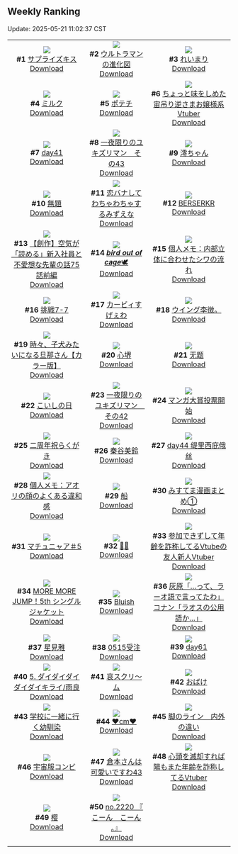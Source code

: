 ## Weekly Ranking
Update: 2025-05-21 11:02:37 CST

|      |      |      |
| :----: | :----: | :----: |
| ![](https://i.pixiv.re/c/240x480/img-master/img/2025/05/13/00/00/23/130344168_p0_master1200.jpg)<br>**#1** [サプライズキス](https://www.pixiv.net/artworks/130344168)<br>[Download](https://i.pixiv.re/img-original/img/2025/05/13/00/00/23/130344168_p0.png) | ![](https://i.pixiv.re/c/240x480/img-master/img/2025/05/14/00/08/45/130377922_p0_master1200.jpg)<br>**#2** [ウルトラマンの進化図](https://www.pixiv.net/artworks/130377922)<br>[Download](https://i.pixiv.re/img-original/img/2025/05/14/00/08/45/130377922_p0.png) | ![](https://i.pixiv.re/c/240x480/img-master/img/2025/05/13/04/30/01/130350644_p0_master1200.jpg)<br>**#3** [れいまり](https://www.pixiv.net/artworks/130350644)<br>[Download](https://i.pixiv.re/img-original/img/2025/05/13/04/30/01/130350644_p0.jpg) |
| ![](https://i.pixiv.re/c/240x480/img-master/img/2025/05/14/20/30/03/130402603_p0_master1200.jpg)<br>**#4** [ミルク](https://www.pixiv.net/artworks/130402603)<br>[Download](https://i.pixiv.re/img-original/img/2025/05/14/20/30/03/130402603_p0.png) | ![](https://i.pixiv.re/c/240x480/img-master/img/2025/05/14/09/58/05/130388414_p0_master1200.jpg)<br>**#5** [ポテチ](https://www.pixiv.net/artworks/130388414)<br>[Download](https://i.pixiv.re/img-original/img/2025/05/14/09/58/05/130388414_p0.jpg) | ![](https://i.pixiv.re/c/240x480/img-master/img/2025/05/14/21/12/35/130404302_p0_master1200.jpg)<br>**#6** [ちょっと味をしめた宙吊り逆さまお嬢様系Vtuber](https://www.pixiv.net/artworks/130404302)<br>[Download](https://i.pixiv.re/img-original/img/2025/05/14/21/12/35/130404302_p0.png) |
| ![](https://i.pixiv.re/c/240x480/img-master/img/2025/05/14/00/32/47/130378838_p0_master1200.jpg)<br>**#7** [day41](https://www.pixiv.net/artworks/130378838)<br>[Download](https://i.pixiv.re/img-original/img/2025/05/14/00/32/47/130378838_p0.jpg) | ![](https://i.pixiv.re/c/240x480/img-master/img/2025/05/14/06/49/21/130385539_p0_master1200.jpg)<br>**#8** [一夜限りのユキズリマン　その43](https://www.pixiv.net/artworks/130385539)<br>[Download](https://i.pixiv.re/img-original/img/2025/05/14/06/49/21/130385539_p0.png) | ![](https://i.pixiv.re/c/240x480/img-master/img/2025/05/14/00/07/48/130377888_p0_master1200.jpg)<br>**#9** [澪ちゃん](https://www.pixiv.net/artworks/130377888)<br>[Download](https://i.pixiv.re/img-original/img/2025/05/14/00/07/48/130377888_p0.png) |
| ![](https://i.pixiv.re/c/240x480/img-master/img/2025/05/14/20/10/21/130401866_p0_master1200.jpg)<br>**#10** [無題](https://www.pixiv.net/artworks/130401866)<br>[Download](https://i.pixiv.re/img-original/img/2025/05/14/20/10/21/130401866_p0.png) | ![](https://i.pixiv.re/c/240x480/img-master/img/2025/05/14/20/53/04/130403415_p0_master1200.jpg)<br>**#11** [恋バナしてわちゃわちゃするみずえな](https://www.pixiv.net/artworks/130403415)<br>[Download](https://i.pixiv.re/img-original/img/2025/05/14/20/53/04/130403415_p0.jpg) | ![](https://i.pixiv.re/c/240x480/img-master/img/2025/05/13/00/30/03/130345641_p0_master1200.jpg)<br>**#12** [BERSERKR](https://www.pixiv.net/artworks/130345641)<br>[Download](https://i.pixiv.re/img-original/img/2025/05/13/00/30/03/130345641_p0.jpg) |
| ![](https://i.pixiv.re/c/240x480/img-master/img/2025/05/15/19/11/20/130434504_p0_master1200.jpg)<br>**#13** [【創作】空気が「読める」新入社員と不愛想な先輩の話75話前編](https://www.pixiv.net/artworks/130434504)<br>[Download](https://i.pixiv.re/img-original/img/2025/05/15/19/11/20/130434504_p0.jpg) | ![](https://i.pixiv.re/c/240x480/img-master/img/2025/05/13/00/00/09/130344063_p0_master1200.jpg)<br>**#14** [𝒃𝒊𝒓𝒅 𝒐𝒖𝒕 𝒐𝒇 𝒄𝒂𝒈𝒆🕊️](https://www.pixiv.net/artworks/130344063)<br>[Download](https://i.pixiv.re/img-original/img/2025/05/13/00/00/09/130344063_p0.png) | ![](https://i.pixiv.re/c/240x480/img-master/img/2025/05/13/06/00/06/130351641_p0_master1200.jpg)<br>**#15** [個人メモ：内部立体に合わせたシワの流れ](https://www.pixiv.net/artworks/130351641)<br>[Download](https://i.pixiv.re/img-original/img/2025/05/13/06/00/06/130351641_p0.jpg) |
| ![](https://i.pixiv.re/c/240x480/img-master/img/2025/05/13/19/29/18/130366703_p0_master1200.jpg)<br>**#16** [挑戦7-7](https://www.pixiv.net/artworks/130366703)<br>[Download](https://i.pixiv.re/img-original/img/2025/05/13/19/29/18/130366703_p0.png) | ![](https://i.pixiv.re/c/240x480/img-master/img/2025/05/14/11/41/47/130390052_p0_master1200.jpg)<br>**#17** [カービィすげぇわ](https://www.pixiv.net/artworks/130390052)<br>[Download](https://i.pixiv.re/img-original/img/2025/05/14/11/41/47/130390052_p0.jpg) | ![](https://i.pixiv.re/c/240x480/img-master/img/2025/05/14/15/12/03/130393920_p0_master1200.jpg)<br>**#18** [ウイング李徴。](https://www.pixiv.net/artworks/130393920)<br>[Download](https://i.pixiv.re/img-original/img/2025/05/14/15/12/03/130393920_p0.jpg) |
| ![](https://i.pixiv.re/c/240x480/img-master/img/2025/05/14/00/01/31/130377579_p0_master1200.jpg)<br>**#19** [時々、子犬みたいになる旦那さん【カラー版】](https://www.pixiv.net/artworks/130377579)<br>[Download](https://i.pixiv.re/img-original/img/2025/05/14/00/01/31/130377579_p0.jpg) | ![](https://i.pixiv.re/c/240x480/img-master/img/2025/05/14/00/00/14/130377313_p0_master1200.jpg)<br>**#20** [心堺](https://www.pixiv.net/artworks/130377313)<br>[Download](https://i.pixiv.re/img-original/img/2025/05/14/00/00/14/130377313_p0.jpg) | ![](https://i.pixiv.re/c/240x480/img-master/img/2025/05/14/18/57/29/130399201_p0_master1200.jpg)<br>**#21** [无题](https://www.pixiv.net/artworks/130399201)<br>[Download](https://i.pixiv.re/img-original/img/2025/05/14/18/57/29/130399201_p0.jpg) |
| ![](https://i.pixiv.re/c/240x480/img-master/img/2025/05/14/23/56/05/130411276_p0_master1200.jpg)<br>**#22** [こいしの日](https://www.pixiv.net/artworks/130411276)<br>[Download](https://i.pixiv.re/img-original/img/2025/05/14/23/56/05/130411276_p0.jpg) | ![](https://i.pixiv.re/c/240x480/img-master/img/2025/05/13/07/59/31/130353385_p0_master1200.jpg)<br>**#23** [一夜限りのユキズリマン　その42](https://www.pixiv.net/artworks/130353385)<br>[Download](https://i.pixiv.re/img-original/img/2025/05/13/07/59/31/130353385_p0.png) | ![](https://i.pixiv.re/c/240x480/img-master/img/2025/05/14/13/45/03/130392424_p0_master1200.jpg)<br>**#24** [マンガ大賞投票開始](https://www.pixiv.net/artworks/130392424)<br>[Download](https://i.pixiv.re/img-original/img/2025/05/14/13/45/03/130392424_p0.jpg) |
| ![](https://i.pixiv.re/c/240x480/img-master/img/2025/05/14/00/00/03/130377207_p0_master1200.jpg)<br>**#25** [二周年祝らくがき](https://www.pixiv.net/artworks/130377207)<br>[Download](https://i.pixiv.re/img-original/img/2025/05/14/00/00/03/130377207_p0.jpg) | ![](https://i.pixiv.re/c/240x480/img-master/img/2025/05/14/00/00/13/130377304_p0_master1200.jpg)<br>**#26** [秦谷美鈴](https://www.pixiv.net/artworks/130377304)<br>[Download](https://i.pixiv.re/img-original/img/2025/05/14/00/00/13/130377304_p0.png) | ![](https://i.pixiv.re/c/240x480/img-master/img/2025/05/14/18/28/14/130398393_p0_master1200.jpg)<br>**#27** [day44 缇里西庇俄丝](https://www.pixiv.net/artworks/130398393)<br>[Download](https://i.pixiv.re/img-original/img/2025/05/14/18/28/14/130398393_p0.jpg) |
| ![](https://i.pixiv.re/c/240x480/img-master/img/2025/05/15/06/00/08/130419432_p0_master1200.jpg)<br>**#28** [個人メモ：アオリの顔のよくある違和感](https://www.pixiv.net/artworks/130419432)<br>[Download](https://i.pixiv.re/img-original/img/2025/05/15/06/00/08/130419432_p0.jpg) | ![](https://i.pixiv.re/c/240x480/img-master/img/2025/05/14/12/07/45/130390611_p0_master1200.jpg)<br>**#29** [船](https://www.pixiv.net/artworks/130390611)<br>[Download](https://i.pixiv.re/img-original/img/2025/05/14/12/07/45/130390611_p0.png) | ![](https://i.pixiv.re/c/240x480/img-master/img/2025/05/15/00/25/53/130412976_p0_master1200.jpg)<br>**#30** [みすてま漫画まとめ①](https://www.pixiv.net/artworks/130412976)<br>[Download](https://i.pixiv.re/img-original/img/2025/05/15/00/25/53/130412976_p0.png) |
| ![](https://i.pixiv.re/c/240x480/img-master/img/2025/05/14/00/06/55/130377847_p0_master1200.jpg)<br>**#31** [マチュニャア＃5](https://www.pixiv.net/artworks/130377847)<br>[Download](https://i.pixiv.re/img-original/img/2025/05/14/00/06/55/130377847_p0.jpg) | ![](https://i.pixiv.re/c/240x480/img-master/img/2025/05/14/00/00/08/130377267_p0_master1200.jpg)<br>**#32** [💙💙](https://www.pixiv.net/artworks/130377267)<br>[Download](https://i.pixiv.re/img-original/img/2025/05/14/00/00/08/130377267_p0.png) | ![](https://i.pixiv.re/c/240x480/img-master/img/2025/05/13/21/21/20/130370729_p0_master1200.jpg)<br>**#33** [参加できずして年齢を詐称してるVtubeの友人新人Vtuber](https://www.pixiv.net/artworks/130370729)<br>[Download](https://i.pixiv.re/img-original/img/2025/05/13/21/21/20/130370729_p0.png) |
| ![](https://i.pixiv.re/c/240x480/img-master/img/2025/05/15/00/00/01/130411471_p0_master1200.jpg)<br>**#34** [MORE MORE JUMP！5th シングルジャケット](https://www.pixiv.net/artworks/130411471)<br>[Download](https://i.pixiv.re/img-original/img/2025/05/15/00/00/01/130411471_p0.jpg) | ![](https://i.pixiv.re/c/240x480/img-master/img/2025/05/13/20/19/48/130368462_p0_master1200.jpg)<br>**#35** [Bluish](https://www.pixiv.net/artworks/130368462)<br>[Download](https://i.pixiv.re/img-original/img/2025/05/13/20/19/48/130368462_p0.jpg) | ![](https://i.pixiv.re/c/240x480/img-master/img/2025/05/14/08/45/13/130387383_p0_master1200.jpg)<br>**#36** [灰原「…って、ラーオ語で言ってたわ」コナン「ラオスの公用語か…」](https://www.pixiv.net/artworks/130387383)<br>[Download](https://i.pixiv.re/img-original/img/2025/05/14/08/45/13/130387383_p0.jpg) |
| ![](https://i.pixiv.re/c/240x480/img-master/img/2025/05/14/12/39/47/130391208_p0_master1200.jpg)<br>**#37** [星見雅](https://www.pixiv.net/artworks/130391208)<br>[Download](https://i.pixiv.re/img-original/img/2025/05/14/12/39/47/130391208_p0.jpg) | ![](https://i.pixiv.re/c/240x480/img-master/img/2025/05/14/19/35/22/130400533_p0_master1200.jpg)<br>**#38** [0515受注](https://www.pixiv.net/artworks/130400533)<br>[Download](https://i.pixiv.re/img-original/img/2025/05/14/19/35/22/130400533_p0.png) | ![](https://i.pixiv.re/c/240x480/img-master/img/2025/05/14/19/57/37/130401195_p0_master1200.jpg)<br>**#39** [day61](https://www.pixiv.net/artworks/130401195)<br>[Download](https://i.pixiv.re/img-original/img/2025/05/14/19/57/37/130401195_p0.jpg) |
| ![](https://i.pixiv.re/c/240x480/img-master/img/2025/05/14/18/19/14/130398173_p0_master1200.jpg)<br>**#40** [5. ダイダイダイダイダイキライ/雨良](https://www.pixiv.net/artworks/130398173)<br>[Download](https://i.pixiv.re/img-original/img/2025/05/14/18/19/14/130398173_p0.jpg) | ![](https://i.pixiv.re/c/240x480/img-master/img/2025/05/14/20/20/21/130402202_p0_master1200.jpg)<br>**#41** [哀スクリ～ム](https://www.pixiv.net/artworks/130402202)<br>[Download](https://i.pixiv.re/img-original/img/2025/05/14/20/20/21/130402202_p0.png) | ![](https://i.pixiv.re/c/240x480/img-master/img/2025/05/13/18/22/40/130364657_p0_master1200.jpg)<br>**#42** [おばけ](https://www.pixiv.net/artworks/130364657)<br>[Download](https://i.pixiv.re/img-original/img/2025/05/13/18/22/40/130364657_p0.jpg) |
| ![](https://i.pixiv.re/c/240x480/img-master/img/2025/05/13/17/47/02/130363587_p0_master1200.jpg)<br>**#43** [学校に一緒に行く幼馴染](https://www.pixiv.net/artworks/130363587)<br>[Download](https://i.pixiv.re/img-original/img/2025/05/13/17/47/02/130363587_p0.png) | ![](https://i.pixiv.re/c/240x480/img-master/img/2025/05/14/20/42/04/130403053_p0_master1200.jpg)<br>**#44** [❤️cm❤️](https://www.pixiv.net/artworks/130403053)<br>[Download](https://i.pixiv.re/img-original/img/2025/05/14/20/42/04/130403053_p0.png) | ![](https://i.pixiv.re/c/240x480/img-master/img/2025/05/14/13/12/50/130391824_p0_master1200.jpg)<br>**#45** [脚のライン　内外の違い](https://www.pixiv.net/artworks/130391824)<br>[Download](https://i.pixiv.re/img-original/img/2025/05/14/13/12/50/130391824_p0.png) |
| ![](https://i.pixiv.re/c/240x480/img-master/img/2025/05/14/21/42/51/130405521_p0_master1200.jpg)<br>**#46** [宇宙服コンビ](https://www.pixiv.net/artworks/130405521)<br>[Download](https://i.pixiv.re/img-original/img/2025/05/14/21/42/51/130405521_p0.png) | ![](https://i.pixiv.re/c/240x480/img-master/img/2025/05/14/10/29/03/130388898_p0_master1200.jpg)<br>**#47** [倉本さんは可愛いですわ43](https://www.pixiv.net/artworks/130388898)<br>[Download](https://i.pixiv.re/img-original/img/2025/05/14/10/29/03/130388898_p0.jpg) | ![](https://i.pixiv.re/c/240x480/img-master/img/2025/05/15/21/01/28/130438488_p0_master1200.jpg)<br>**#48** [心頭を滅却すれば陽もまた年齢を詐称してるVtuber](https://www.pixiv.net/artworks/130438488)<br>[Download](https://i.pixiv.re/img-original/img/2025/05/15/21/01/28/130438488_p0.png) |
| ![](https://i.pixiv.re/c/240x480/img-master/img/2025/05/14/17/17/20/130396366_p0_master1200.jpg)<br>**#49** [樱](https://www.pixiv.net/artworks/130396366)<br>[Download](https://i.pixiv.re/img-original/img/2025/05/14/17/17/20/130396366_p0.jpg) | ![](https://i.pixiv.re/c/240x480/img-master/img/2025/05/15/22/11/46/130441249_p0_master1200.jpg)<br>**#50** [no.2220 『 こーん　こーん 。』](https://www.pixiv.net/artworks/130441249)<br>[Download](https://i.pixiv.re/img-original/img/2025/05/15/22/11/46/130441249_p0.jpg) |
|      |
